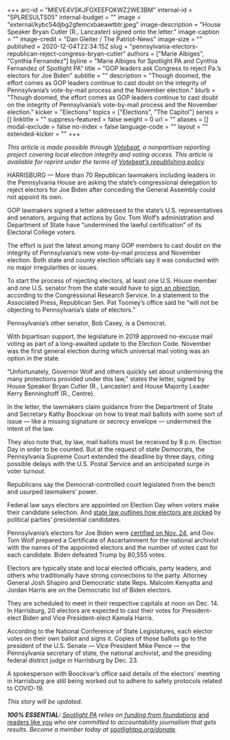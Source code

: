 +++
arc-id = "MIEVE4VSKJFGXEEFOKWZ2WE3BM"
internal-id = "SPLRESULTS05"
internal-budget = ""
image = "external/kybc54djbg2gfemcxbaeawtbtr.jpeg"
image-description = "House Speaker Bryan Cutler (R., Lancaster) signed onto the letter."
image-caption = ""
image-credit = "Dan Gleiter / The Patriot-News"
image-size = ""
published = 2020-12-04T22:34:15Z
slug = "pennsylvania-electors-republican-reject-congress-bryan-cutler"
authors = ["Marie Albiges", "Cynthia Fernandez"]
byline = "Marie Albiges for Spotlight PA and Cynthia Fernandez of Spotlight PA"
title = "GOP leaders ask Congress to reject Pa.’s electors for Joe Biden"
subtitle = ""
description = "Though doomed, the effort comes as GOP leaders continue to cast doubt on the integrity of Pennsylvania’s vote-by-mail process and the November election."
blurb = "Though doomed, the effort comes as GOP leaders continue to cast doubt on the integrity of Pennsylvania’s vote-by-mail process and the November election."
kicker = "Elections"
topics = ["Elections", "The Capitol"]
series = []
linktitle = ""
suppress-featured = false
weight = 0
url = ""
aliases = []
modal-exclude = false
no-index = false
language-code = ""
layout = ""
extended-kicker = ""
+++

<i>This article is made possible through </i><a href="http://votebeat.org/"><i>Votebeat</i></a><i>, a nonpartisan reporting project covering local election integrity and voting access. This article is available for reprint under the terms of </i><a href="https://votebeat.org/republishing/"><i>Votebeat’s republishing policy</i></a><i>.</i>

HARRISBURG — More than 70 Republican lawmakers including leaders in the Pennsylvania House are asking the state’s congressional delegation to reject electors for Joe Biden after conceding the General Assembly could not appoint its own.

GOP lawmakers signed a letter addressed to the state’s U.S. representatives and senators, arguing that actions by Gov. Tom Wolf’s administration and Department of State have “undermined the lawful certification” of its Electoral College voters.

The effort is just the latest among many GOP members to cast doubt on the integrity of Pennsylvania’s new vote-by-mail process and November election. Both state and county election officials say it was conducted with no major irregularities or issues.

To start the process of rejecting electors, at least one U.S. House member and one U.S. senator from the state would have to <a href="https://crsreports.congress.gov/product/pdf/RL/RL32717/12">sign an objection</a>, according to the Congressional Research Service. In a statement to the Associated Press, Republican Sen. Pat Toomey’s office said he “will not be objecting to Pennsylvania’s slate of electors.”

Pennsylvania’s other senator, Bob Casey, is a Democrat.

<script src="https://www.spotlightpa.org/embed.js" async></script><div data-spl-embed-version="1" data-spl-src="https://www.spotlightpa.org/embeds/donate/?teaser_text=Spotlight%20PA%20provides%20essential%2C%20public-service%20journalism%20thanks%20to%20readers%20like%20you.%20%3Cb%3EBecome%20a%20member%20today%20with%20a%20gift%20of%20%2415%2Fmonth%20or%20more%20and%20receive%20our%20exclusive%20Pennsylvania%20tote%20bag.%3C%2Fb%3E&cta_text=YES%2C%20COUNT%20ME%20IN&eyebrow_text=BECOME%20A%20MEMBER"></div>

With bipartisan support, the legislature in 2019 approved no-excuse mail voting as part of a long-awaited update to the Election Code. November was the first general election during which universal mail voting was an option in the state.

“Unfortunately, Governor Wolf and others quickly set about undermining the many protections provided under this law,” states the letter, signed by House Speaker Bryan Cutler (R., Lancaster) and House Majority Leader Kerry Benninghoff (R., Centre).

In the letter, the lawmakers claim guidance from the Department of State and Secretary Kathy Boockvar on how to treat mail ballots with some sort of issue — like a missing signature or secrecy envelope — undermined the intent of the law.

They also note that, by law, mail ballots must be received by 8 p.m. Election Day in order to be counted. But at the request of state Democrats, the Pennsylvania Supreme Court extended the deadline by three days, citing possible delays with the U.S. Postal Service and an anticipated surge in voter turnout.

Republicans say the Democrat-controlled court legislated from the bench and usurped lawmakers’ power.

Federal law says electors are appointed on Election Day when voters make their candidate selection. And <a href="https://govt.westlaw.com/pac/Document/NE7FF6540343011DA8A989F4EECDB8638?transitionType=Default&contextData=(sc.Default)">state law outlines how electors are picked</a> by political parties’ presidential candidates.

<script src="https://www.spotlightpa.org/embed.js" async></script><div data-spl-embed-version="1" data-spl-src="https://www.spotlightpa.org/embeds/newsletter/"></div>

Pennsylvania’s electors for Joe Biden were <a href="https://www.spotlightpa.org/news/2020/11/joe-biden-pennsylvania-winner-certification-final-results/">certified on Nov. 24</a>, and Gov. Tom Wolf prepared a Certificate of Ascertainment for the national archivist with the names of the appointed electors and the number of votes cast for each candidate. Biden defeated Trump by 80,555 votes.

Electors are typically state and local elected officials, party leaders, and others who traditionally have strong connections to the party. Attorney General Josh Shapiro and Democratic state Reps. Malcolm Kenyatta and Jordan Harris are on the Democratic list of Biden electors.

They are scheduled to meet in their respective capitals at noon on Dec. 14. In Harrisburg, 20 electors are expected to cast their votes for President-elect Biden and Vice President-elect Kamala Harris.

According to the National Conference of State Legislatures, each elector votes on their own ballot and signs it. Copies of those ballots go to the president of the U.S. Senate — Vice President Mike Pence — the Pennsylvania secretary of state, the national archivist, and the presiding federal district judge in Harrisburg by Dec. 23.

A spokesperson with Boockvar’s office said details of the electors’ meeting in Harrisburg are still being worked out to adhere to safety protocols related to COVID-19.

<i>This story will be updated.</i>

<i><b>100% ESSENTIAL:</b></i><i> </i><a href="https://www.spotlightpa.org/"><i>Spotlight PA</i></a><i> relies on</i><a href="https://www.spotlightpa.org/support"><i> funding from foundations</i></a><i> </i><a href="https://www.spotlightpa.org/support">and readers like you</a><i> who are committed to accountability journalism that gets results. Become a member today at </i><a href="http://checkout.fundjournalism.org/memberform?org_id=spotlightpa&campaign=701f4000000TVuIAAW"><i>spotlightpa.org/donate</i></a><i>.</i>
